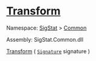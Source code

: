 # [Transform](./BasicMetadataExtraction-100663456.md)

Namespace: [SigStat]() > [Common](./../README.md)

Assembly: SigStat.Common.dll

[Transform](./BasicMetadataExtraction-100663456.md) ( [`Signature`](./../Signature.md) signature )
